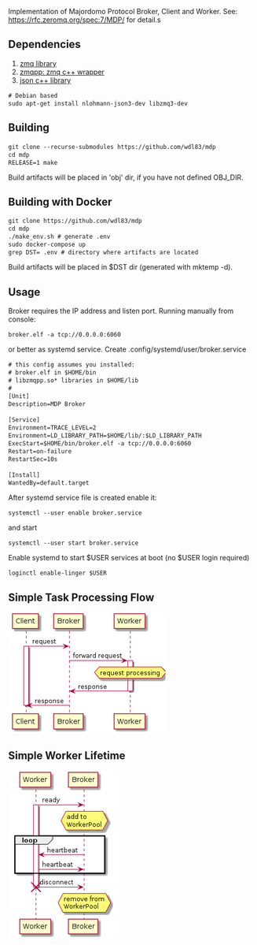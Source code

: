 Implementation of Majordomo Protocol Broker, Client and Worker.
See: https://rfc.zeromq.org/spec:7/MDP/ for detail.s


Dependencies
------------
1. [zmq library](http://zeromq.org)
1. [zmqpp: zmq c++ wrapper](https://github.com/zeromq/zmqpp)
1. [json c++ library](https://github.com/nlohmann/json)

```console
# Debian based
sudo apt-get install nlohmann-json3-dev libzmq3-dev
```

Building
--------

```console
git clone --recurse-submodules https://github.com/wdl83/mdp
cd mdp 
RELEASE=1 make
```
Build artifacts will be placed in 'obj' dir, if you have not defined OBJ_DIR.

Building with Docker
--------------------

```console
git clone https://github.com/wdl83/mdp
cd mdp 
./make_env.sh # generate .env
sudo docker-compose up
grep DST= .env # directory where artifacts are located

````
Build artifacts will be placed in $DST dir (generated with mktemp -d).

Usage
-----
Broker requires the IP address and listen port.
Running manually from console:

```console
broker.elf -a tcp://0.0.0.0:6060
```

or better as systemd service.
Create .config/systemd/user/broker.service

```cosnole
# this config assumes you installed:
# broker.elf in $HOME/bin
# libzmqpp.so* libraries in $HOME/lib
#
[Unit]
Description=MDP Broker

[Service]
Environment=TRACE_LEVEL=2
Environment=LD_LIBRARY_PATH=$HOME/lib/:$LD_LIBRARY_PATH
ExecStart=$HOME/bin/broker.elf -a tcp://0.0.0.0:6060
Restart=on-failure
RestartSec=10s

[Install]
WantedBy=default.target
```

After systemd service file is created enable it:

```console
systemctl --user enable broker.service
```

and start

```console
systemctl --user start broker.service
```

Enable systemd to start $USER services at boot (no $USER login required)

```console
loginctl enable-linger $USER
```

## Simple Task Processing Flow

![diagram](diagrams/simple_request.png)

## Simple Worker Lifetime

![diagram](diagrams/worker_lifetime.png)

